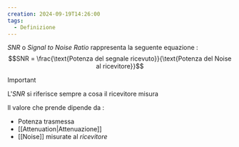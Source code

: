```yaml
---
creation: 2024-09-19T14:26:00
tags:
  - Definizione
---
```

*SNR* o *Signal to Noise Ratio* rappresenta la seguente equazione : 
$$SNR = \frac{\text{Potenza del segnale ricevuto}}{\text{Potenza del Noise al ricevitore}}$$
>[!important] 
>L'*SNR* si riferisce sempre a cosa il ricevitore misura

Il valore che prende dipende da : 
+ Potenza trasmessa
+ [[Attenuation|Attenuazione]]
+ [[Noise]]
misurate al *ricevitore*